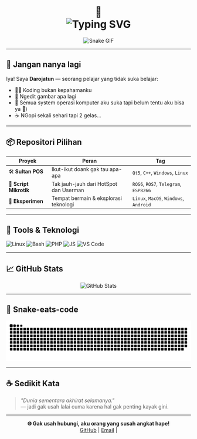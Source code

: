 <h1 align="center">
  🐍 <br>
  <img src="https://readme-typing-svg.demolab.com?font=Fira+Code&size=28&pause=1000&color=3BAF5D&center=true&vCenter=true&width=435&lines=Selamat+Datang+di+Sarang+Ular!;ChatGPT+aemang+kurang+ajar." alt="Typing SVG" />
</h1>

<p align="center">
  <img src="https://media.giphy.com/media/3o7aD2saalBwwftBIY/giphy.gif" width="150" alt="Snake GIF" />
</p>

---

## 🐍 Jangan nanya lagi

Iya! Saya **Darojatun** — seorang pelajar yang tidak suka belajar:
- 👨‍💻 Koding bukan kepahamanku
- 🔧 Ngedit gambar apa lagi
- 🐧 Semua system operasi komputer aku suka tapi belum tentu aku bisa ya 🌟)
- ☕ NGopi sekali sehari tapi 2 gelas...

---

## 📦 Repositori Pilihan

| Proyek | Peran | Tag |
|--------|-----------|--------|
| 🛠️ **Sultan POS** | Ikut-ikut doank gak tau apa-apa | `Qt5`, `C++`, `Windows`, `Linux` |
| 🔄 **Script Mikrotik** | Tak jauh-jauh dari HotSpot dan Userman | `ROS6`, `ROS7`, `Telegram`, `ESP8266` |
| 🧪 **Eksperimen** | Tempat bermain & eksplorasi teknologi | `Linux`, `MacOS`, `Windows`, `Android` |

---

## 🧰 Tools & Teknologi

![Linux](https://img.shields.io/badge/Linux-FCC624?logo=linux&logoColor=black&style=for-the-badge)
![Bash](https://img.shields.io/badge/Bash-121011?logo=gnubash&logoColor=white&style=for-the-badge)
![PHP](https://img.shields.io/badge/PHP-777BB4?logo=php&logoColor=white&style=for-the-badge)
![JS](https://img.shields.io/badge/JavaScript-F7DF1E?logo=javascript&logoColor=black&style=for-the-badge)
![VS Code](https://img.shields.io/badge/VS_Code-007ACC?logo=visualstudiocode&logoColor=white&style=for-the-badge)

---

## 📈 GitHub Stats

<p align="center">
  <img src="https://github-readme-stats.vercel.app/api?username=darojatun&show_icons=true&theme=tokyonight" alt="GitHub Stats" />
</p>

---

## 🐍 Snake-eats-code

<p align="center">
  <img src="https://raw.githubusercontent.com/Platane/snk/output/github-contribution-grid-snake-dark.svg" alt="snake eating my contribution graph" />
</p>

---

## ☕ Sedikit Kata

> _"Dunia sementara akhirat selamanya."_  
> — jadi gak usah lalai cuma karena hal gak penting kayak gini.

---

<p align="center">
  <b>🌐 Gak usah hubungi, aku orang yang susah angkat hape!</b><br>
  <a href="https://github.com/darojatun">GitHub</a> |
  <a href="mailto:darojatun@gmail.com">Email</a> |
</p>
